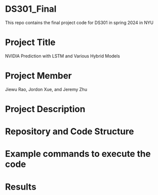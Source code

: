 # DS301_Final
This repo contains the final project code for DS301 in spring 2024 in NYU
# Project Title
NVIDIA Prediction with LSTM and Various Hybrid Models
# Project Member
Jiewu Rao, Jordon Xue, and Jeremy Zhu
# Project Description

# Repository and Code Structure

# Example commands to execute the code

# Results

